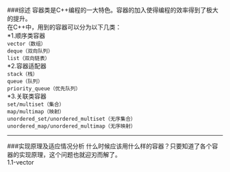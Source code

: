 ###综述
容器类是C++编程的一大特色。容器的加入使得编程的效率得到了极大的提升。  
在C++中，用到的容器可以分为以下几类：  
*1.顺序类容器  
`vector（数组）`  
`deque（双向队列）`  
`list（双向链表）`  
*2.容器适配器  
`stack（栈）`  
`queue（队列）`  
`priority_queue（优先队列）`  
*3.关联类容器  
`set/multiset（集合）`  
`map/multimap（映射）`  
`unordered_set/unordered_multiset（无序集合）`  
`unordered_map/unordered_multimap（无序映射）`  

----

###实现原理及适应情况分析
什么时候应该用什么样的容器？只要知道了各个容器的实现原理，这个问题也就迎刃而解了。  
1.1-vector  


